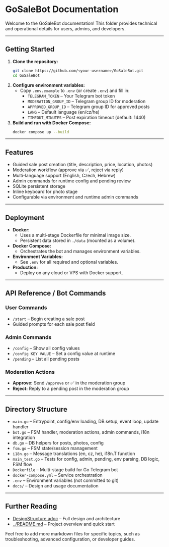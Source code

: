 # GoSaleBot Documentation

Welcome to the GoSaleBot documentation! This folder provides technical and operational details for users, admins, and developers.

---

## Getting Started

1. **Clone the repository:**
   ```sh
   git clone https://github.com/<your-username>/GoSaleBot.git
   cd GoSaleBot
   ```
2. **Configure environment variables:**
   - Copy `.env.example` to `.env` (or create `.env`) and fill in:
     - `TELEGRAM_TOKEN` – Your Telegram bot token
     - `MODERATION_GROUP_ID` – Telegram group ID for moderation
     - `APPROVED_GROUP_ID` – Telegram group ID for approved posts
     - `LANG` – Default language (en/cz/he)
     - `TIMEOUT_MINUTES` – Post expiration timeout (default: 1440)
3. **Build and run with Docker Compose:**
   ```sh
   docker compose up --build
   ```

---

## Features

- Guided sale post creation (title, description, price, location, photos)
- Moderation workflow (approve via ✅, reject via reply)
- Multi-language support (English, Czech, Hebrew)
- Admin commands for runtime config and pending review
- SQLite persistent storage
- Inline keyboard for photo stage
- Configurable via environment and runtime admin commands

---

## Deployment

- **Docker:**
  - Uses a multi-stage Dockerfile for minimal image size.
  - Persistent data stored in `./data` (mounted as a volume).
- **Docker Compose:**
  - Orchestrates the bot and manages environment variables.
- **Environment Variables:**
  - See `.env` for all required and optional variables.
- **Production:**
  - Deploy on any cloud or VPS with Docker support.

---

## API Reference / Bot Commands

### User Commands
- `/start` – Begin creating a sale post
- Guided prompts for each sale post field

### Admin Commands
- `/config` – Show all config values
- `/config KEY VALUE` – Set a config value at runtime
- `/pending` – List all pending posts

### Moderation Actions
- **Approve:** Send `/approve` or ✅ in the moderation group
- **Reject:** Reply to a pending post in the moderation group

---

## Directory Structure

- `main.go` – Entrypoint, config/env loading, DB setup, event loop, update handler
- `bot.go` – FSM handler, moderation actions, admin commands, i18n integration
- `db.go` – DB helpers for posts, photos, config
- `fsm.go` – FSM state/session management
- `i18n.go` – Message translations (en, cz, he), i18n.T function
- `main_test.go` – Tests for config, admin, pending, env parsing, DB logic, FSM flow
- `Dockerfile` – Multi-stage build for Go Telegram bot
- `docker-compose.yml` – Service orchestration
- `.env` – Environment variables (not committed to git)
- `docs/` – Design and usage documentation

---

## Further Reading

- [DesignStructure.adoc](./DesignStructure.adoc) – Full design and architecture
- [../README.md](../README.md) – Project overview and quick start

Feel free to add more markdown files for specific topics, such as troubleshooting, advanced configuration, or developer guides.
